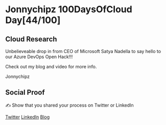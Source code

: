 <!-- This is a template you can use for quick progress days. It removes a lot of the steps we encourage you to share in the longer template 000-DAY-ARTICLE-LONG-TEMPLATE.MD-->

# Jonnychipz 100DaysOfCloud Day[44/100]

## Cloud Research

Unbelieveable drop in from CEO of Microsoft Satya Nadella to say hello to our Azure DevOps Open Hack!!!

Check out my blog and video for more info.

Jonnychipz

## Social Proof

✍️ Show that you shared your process on Twitter or LinkedIn

[Twitter](https://twitter.com/jonnychipz/status/1316022753737072645)
[LinkedIn](https://www.linkedin.com/posts/japlunn_day44100-100daysofcloud-jonnychipz-activity-6721788442331627520--VSc)
[Blog](https://jonnychipz.com/2020/10/13/day44-100-100daysofcloud-jonnychipz-when-satya-nadella-drops-in-to-say-hello/)
